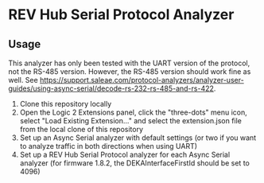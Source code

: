 # REV Hub Serial Protocol Analyzer
  
## Usage
This analyzer has only been tested with the UART version of the protocol, not the RS-485 version. However, the RS-485 version should work fine as well. See https://support.saleae.com/protocol-analyzers/analyzer-user-guides/using-async-serial/decode-rs-232-rs-485-and-rs-422.

1. Clone this repository locally
2. Open the Logic 2 Extensions panel, click the "three-dots" menu icon, select "Load Existing Extension..." and select
   the extension.json file from the local clone of this repository
3. Set up an Async Serial analyzer with default settings (or two if you want to analyze traffic in both directions when using UART)
4. Set up a REV Hub Serial Protocol analyzer for each Async Serial analyzer (for firmware 1.8.2, the DEKAInterfaceFirstId should be set to 4096)
